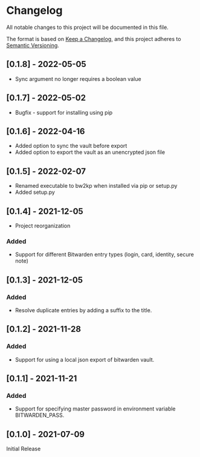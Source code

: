 # Changelog
All notable changes to this project will be documented in this file.

The format is based on [Keep a Changelog](https://keepachangelog.com/en/1.0.0/),
and this project adheres to [Semantic Versioning](https://semver.org/spec/v2.0.0.html).

## [0.1.8] - 2022-05-05
- Sync argument no longer requires a boolean value

## [0.1.7] - 2022-05-02
- Bugfix - support for installing using pip

## [0.1.6] - 2022-04-16
- Added option to sync the vault before export
- Added option to export the vault as an unencrypted json file

## [0.1.5] - 2022-02-07
- Renamed executable to bw2kp when installed via pip or setup.py
- Added setup.py

## [0.1.4] - 2021-12-05
- Project reorganization
### Added
- Support for different Bitwarden entry types (login, card, identity, secure note)

## [0.1.3] - 2021-12-05
### Added
- Resolve duplicate entries by adding a suffix to the title.

## [0.1.2] - 2021-11-28
### Added
- Support for using a local json export of bitwarden vault.

## [0.1.1] - 2021-11-21
### Added
- Support for specifying master password in environment variable BITWARDEN_PASS.

## [0.1.0] - 2021-07-09
Initial Release
